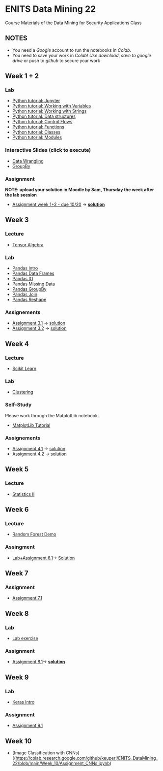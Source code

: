# ENITS Data Mining 22
Course Materials of the Data Mining for Security Applications Class

## NOTES
* You need a *Google* account to run the notebooks in *Colab*.
* You need to save your work in *Colab*! *Use download*, *save to google drive* or push to *github* to secure your work

## Week 1 + 2

### Lab
* [Python tutorial: Jupyter](https://colab.research.google.com/github/keuperj/ENITS_DataMining_22/blob/main/Week_1/Python_Tutorial/00_Jupyter-Intro.ipynb)
* [Python tutorial: Working with Variables](https://colab.research.google.com/github/keuperj/ENITS_DataMining_22/blob/main/Week_1/Python_Tutorial/01_variables.ipynb)
* [Python tutorial: Working with Strings](https://colab.research.google.com/github/keuperj/ENITS_DataMining_22/blob/main/Week_1/Python_Tutorial/02_strings.ipynb)
* [Python tutorial: Data structures](https://colab.research.google.com/github/keuperj/ENITS_DataMining_22/blob/main/Week_1/Python_Tutorial/03_data_structures.ipynb)
* [Python tutorial: Control Flows](https://colab.research.google.com/github/keuperj/ENITS_DataMining_22/blob/main/Week_1/Python_Tutorial/04_control_flow.ipynb)
* [Python tutorial: Functions](https://colab.research.google.com/github/keuperj/ENITS_DataMining_22/blob/main/Week_1/Python_Tutorial/05_functions.ipynb)
* [Python tutorial: Classes](https://colab.research.google.com/github/keuperj/ENITS_DataMining_22/blob/main/Week_1/Python_Tutorial/06_classes.ipynb)
* [Python tutorial: Modules](https://colab.research.google.com/github/keuperj/ENITS_DataMining_22/blob/main/Week_1/Python_Tutorial/07_modules.ipynb)

### Interactive Slides (click to execute)
* [Data Wrangling](https://colab.research.google.com/github/keuperj/ENITS_DataMining_22/blob/main/Week_2/Lecture_02_Basic_Statistics_Data_Wrangling.ipynb)
* [GroupBy](https://colab.research.google.com/github/keuperj/ENITS_DataMining_22/blob/main/Week_2/Lecture_02_GroupBy.ipynb)

### Assignment
**NOTE: upload your solution in Moodle by 8am, Thursday the week after the lab seesion**

* [Assignment week 1+2 - due 10/20](https://colab.research.google.com/github/keuperj/ENITS_DataMining_22/blob/main/Week_1/Assignment-01.ipynb) -> [**solution**](https://colab.research.google.com/github/keuperj/ENITS_DataMining_22/blob/main/Week_1/Solution-1.ipynb)



## Week 3
### Lecture
* [Tensor Algebra](https://colab.research.google.com/github/keuperj/ENITS_DataMining_22/blob/main/Week_3/Lecture_03_02_Tensor_Algebra.ipynb)

### Lab
* [Pandas Intro](https://colab.research.google.com/github/keuperj/ENITS_DataMining_22/blob/main/Week_3/Lab_pandas_01_Intro.ipynb)
* [Pandas Data Frames](https://colab.research.google.com/github/keuperj/ENITS_DataMining_22/blob/main/Week_3/Lab_pandas_02_DataFrame.ipynb)
* [Pandas IO](https://colab.research.google.com/github/keuperj/ENITS_DataMining_22/blob/main/Week_3/Lab_pandas_03_IO.ipynb)
* [Pandas Missing Data](https://colab.research.google.com/github/keuperj/ENITS_DataMining_22/blob/main/Week_3/Lab_pandas_04_MissingData.ipynb)
* [Pandas GroupBy](https://colab.research.google.com/github/keuperj/ENITS_DataMining_22/blob/main/Week_3/Lab_pandas_05_Group_by.ipynb)
* [Pandas Join](https://colab.research.google.com/github/keuperj/ENITS_DataMining_22/blob/main/Week_3/Lab_pandas_06_MergeandJoin.ipynb)
* [Pandas Reshape](https://colab.research.google.com/github/keuperj/ENITS_DataMining_22/blob/main/Week_3/Lab_pandas_07_reshape.ipynb) 

### Assignements
* [Assignment 3.1](https://colab.research.google.com/github/keuperj/ENITS_DataMining_22/blob/main/Week_3/Assignment_1.ipynb) -> [solution](https://colab.research.google.com/github/keuperj/ENITS_DataMining_22/blob/main/Week_2/solution_1.ipynb)
* [Assignment 3.2](https://colab.research.google.com/github/keuperj/ENITS_DataMining_22/blob/main/Week_3/Assignment_2.ipynb) -> [solution](https://colab.research.google.com/github/keuperj/ENITS_DataMining_22/blob/main/Week_2/solution_2.ipynb)

## Week 4

### Lecture
* [Scikit Learn](https://colab.research.google.com/github/keuperj/ENITS_DataMining_22/blob/main/Week_4/Lecture_Scikit_Learn.ipynb)

### Lab
* [Clustering](https://colab.research.google.com/github/keuperj/ENITS_DataMining_22/blob/main/Week_4/Lab_Clustering.ipynb)


### Self-Study
Please work through the MatplotLib notebook.
* [MatplotLib Tutorial](https://colab.research.google.com/github/keuperj/ENITS_DataMining_22/blob/main/Week_4/SelfStudy_Matplotlib-Intro.ipynb)

### Assignements
* [Assignment 4.1](https://colab.research.google.com/github/keuperj/ENITS_DataMining_22/blob/main/Week_4/Assignment_4.1_Matplotlib.ipynb) -> [solution](https://colab.research.google.com/github/keuperj/ENITS_DataMining_22/blob/main/Week_4/Assignment_4.1_Solution.ipynb)
* [Assignment 4.2](https://colab.research.google.com/github/keuperj/ENITS_DataMining_22/blob/main/Week_4/Assignment_4.2_Clustering.ipynb)  -> [solution](https://colab.research.google.com/github/keuperj/ENITS_DataMining_22/blob/main/Week_4/Assignment_4.2_Solution.ipynb)

## Week 5

### Lecture
* [Statistics II](https://colab.research.google.com/github/keuperj/ENITS_DataMining_22/blob/main/Week_5/05_Statistics_Part_II.ipynb)

## Week 6
### Lecture
* [Random Forest Demo](https://colab.research.google.com/github/keuperj/ENITS_DataMining_22/blob/main/Week_6/RF_demo.ipynb) 
 

### Assingment
* [Lab+Assignment 6.1](https://colab.research.google.com/github/keuperj/ENITS_DataMining_22/blob/main/Week_6/LabAndAssignment_FraudDetection.ipynb)-> [Solution](https://colab.research.google.com/github/keuperj/ENITS_DataMining_22/blob/main/Week_6/LabAndAssignment_FraudDetection_Solution.ipynb)

## Week 7


### Assignment
* [Assignment 7.1](https://colab.research.google.com/github/keuperj/ENITS_DataMining_22/blob/main/Week_7/Lab_FraudDetection_Part_II.ipynb)

## Week 8
### Lab
* [Lab exercise](https://colab.research.google.com/github/keuperj/ENITS_DataMining_22/blob/main/Week_8/Lab_plot_classifier_comparison.ipynb)

### Assignment
* [Assignment 8.1](https://colab.research.google.com/github/keuperj/ENITS_DataMining_22/blob/main/Week_8/Assignment_PCA.ipynb)-> [**solution**](https://colab.research.google.com/github/keuperj/ENITS_DataMining_22/blob/main/Week_8/PCA_solution.ipynb)

## Week 9

### Lab
* [Keras Intro](https://colab.research.google.com/github/keuperj/ENITS_DataMining_22/blob/main/Week_9/Intro_to_Keras.ipynb)

### Assignment
* [Assignment 9.1](https://colab.research.google.com/github/keuperj/ENITS_DataMining_22/blob/main/Week_9/Assignment_fraud_detection.ipynb)

## Week 10
* [Image Classification with CNNs]((https://colab.research.google.com/github/keuperj/ENITS_DataMining_22/blob/main/Week_10/Assignment_CNNs.ipynb)
